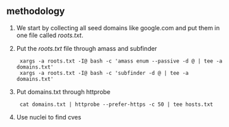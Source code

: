 ## methodology

1. We start by collecting all seed domains like google.com and put them in one file called *roots.txt*.

2. Put the *roots.txt* file through amass and subfinder

        xargs -a roots.txt -I@ bash -c 'amass enum --passive -d @ | tee -a domains.txt'
        xargs -a roots.txt -I@ bash -c 'subfinder -d @ | tee -a domains.txt'

3. Put domains.txt through httprobe
        
        cat domains.txt | httprobe --prefer-https -c 50 | tee hosts.txt

4. Use nuclei to find cves
